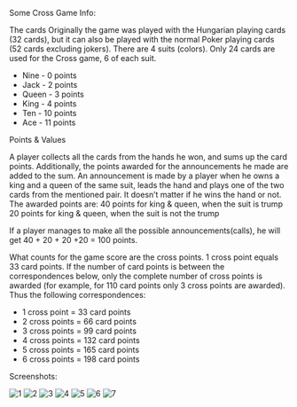 Some Cross Game Info:

The cards
Originally the game was played with the Hungarian playing cards (32 cards), but it can also be played with the normal Poker playing cards (52 cards excluding jokers). There are 4 suits (colors). 
Only 24 cards are used for the Cross game, 6 of each suit.

<ul>
<li> Nine	- 0 points </li>
<li> Jack	- 2 points </li>
<li> Queen - 3 points </li>
<li> King	- 4 points </li>
<li> Ten	- 10 points </li>
<li> Ace	- 11 points </li>
</ul>

Points & Values

A player collects all the cards from the hands he won, and sums up the card points. Additionally, the points awarded for the announcements he made are added to the sum. An announcement is made by a player when he owns a king and a queen of the same suit, leads the hand and plays one of the two cards from the mentioned pair. It doesn’t matter if he wins the hand or not. The awarded points are:
40 points for king & queen, when the suit is trump
20 points for king & queen, when the suit is not the trump

If a player manages to make all the possible announcements(calls), he will get 40 + 20 + 20 +20 = 100 points.

What counts for the game score are the cross points. 1 cross point equals 33 card points. If the number of card points is between the correspondences below, only the complete number of cross points is awarded (for example, for 110 card points only 3 cross points are awarded). Thus the following correspondences:
<ul>
<li>1 cross point = 33 card points</li>
<li>2 cross points = 66 card points</li>
<li>3 cross points = 99 card points</li>
<li>4 cross points = 132 card points</li>
<li>5 cross points = 165 card points</li>
<li>6 cross points = 198 card points</li>
</ul>
Screenshots:

![1](https://cloud.githubusercontent.com/assets/27139870/25824120/e1e17590-3446-11e7-88b5-728ef2a6db38.png)
![2](https://cloud.githubusercontent.com/assets/27139870/25824122/e1e61f00-3446-11e7-8bc1-2a9fe08ccb2c.png)
![3](https://cloud.githubusercontent.com/assets/27139870/25824124/e1ea16d2-3446-11e7-8eba-23a90a0a3dfc.png)
![4](https://cloud.githubusercontent.com/assets/27139870/25824123/e1e69e9e-3446-11e7-8f0b-8cf0b0dc99f6.png)
![5](https://cloud.githubusercontent.com/assets/27139870/25824119/e1e16ac8-3446-11e7-96d5-cd245353c26f.png)
![6](https://cloud.githubusercontent.com/assets/27139870/25824121/e1e538c4-3446-11e7-8c66-b5cb2d3258d1.png)
![7](https://cloud.githubusercontent.com/assets/27139870/25858624/de2eda8e-34e4-11e7-9cb9-754b53a2bf47.png)

